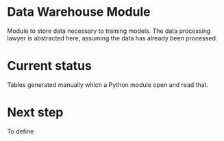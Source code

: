 # Data Warehouse Module

Module to store data necessary to training models. The data processing lawyer is abstracted here, assuming the data has already been processed.

# Current status

Tables generated manually which a Python module open and read that.


# Next step

To define